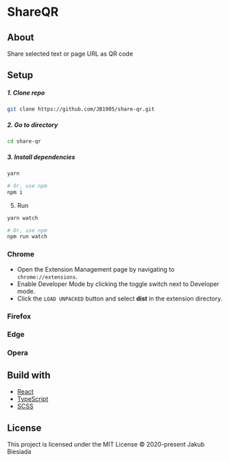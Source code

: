 # ShareQR

## About
Share selected text or page URL as QR code

## Setup

##### 1. Clone repo

```sh
git clone https://github.com/JB1905/share-qr.git
```

##### 2. Go to directory

```sh
cd share-qr
```

##### 3. Install dependencies

```sh
yarn

# Or, use npm
npm i
```

5. Run

```sh
yarn watch

# Or, use npm
npm run watch
```

### Chrome

- Open the Extension Management page by navigating to `chrome://extensions`.
- Enable Developer Mode by clicking the toggle switch next to Developer mode.
- Click the `LOAD UNPACKED` button and select **dist** in the extension directory.


### Firefox

### Edge

### Opera

## Build with

- [React](https://reactjs.org/)
- [TypeScript](https://www.typescriptlang.org/)
- [SCSS](https://sass-lang.com/)

## License

This project is licensed under the MIT License © 2020-present Jakub Biesiada

